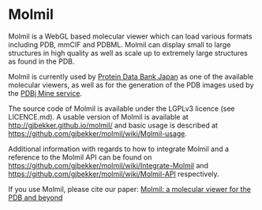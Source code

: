 # Molmil

Molmil is a WebGL based molecular viewer which can load various formats including PDB, mmCIF and PDBML. Molmil can display small to large structures in high quality as well as scale up to extremely large structures as found in the PDB.

Molmil is currently used by <a target="_blank" href="http://pdbj.org">Protein Data Bank Japan</a> as one of the available molecular viewers, as well as for the generation of the PDB images used by the <a target="_blank" href="http://pdbj.org/mine/search?query=*">PDBj Mine service</a>.

The source code of Molmil is available under the LGPLv3 licence (see LICENCE.md).
A usable version of Molmil is available at http://gjbekker.github.io/molmil/ and basic usage is described at https://github.com/gjbekker/molmil/wiki/Molmil-usage.

Additional information with regards to how to integrate Molmil and a reference to the Molmil API can be found on https://github.com/gjbekker/molmil/wiki/Integrate-Molmil 
and https://github.com/gjbekker/molmil/wiki/Molmil-API respectively.

If you use Molmil, please cite our paper:
<a target="_blank" href="https://jcheminf.springeropen.com/articles/10.1186/s13321-016-0155-1">Molmil: a molecular viewer for the PDB and beyond</a>

